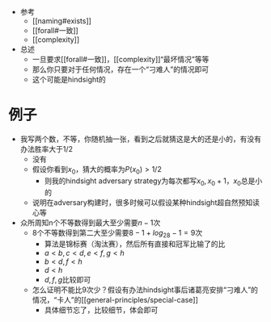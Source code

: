 - 参考
  - [[naming#exists]]
  - [[forall#一致]]
  - [[complexity]]
- 总述
  - 一旦要求[[forall#一致]]，[[complexity]]“最坏情况”等等
  - 那么你只要对于任何情况，存在一个“刁难人”的情况即可
  - 这个可能是hindsight的
# 例子
- 我写两个数，不等，你随机抽一张，看到之后就猜这是大的还是小的，有没有办法胜率大于$1/2$
  - 没有
  - 假设你看到$x_0$，猜大的概率为$P(x_0)>1/2$
    - 则我的hindsight adversary strategy为每次都写$x_0,x_0+1$，$x_0$总是小的
  - 说明在adversary构建时，很多时候可以假设某种hindsight超自然预知读心等
- 众所周知n个不等数得到最大至少需要$n-1$次
  - 8个不等数得到第二大至少需要$8-1+log_28-1=9$次
    - 算法是锦标赛（淘汰赛），然后所有直接和冠军比输了的比
    - $a<b,c<d,e<f,g<h$
    - $b<d,f<h$
    - $d<h$
    - $d,f,g$比较即可
  - 怎么证明不能比9次少？假设有办法hindsight事后诸葛亮安排“刁难人”的情况，“卡人”的[[general-principles/special-case]]
    - 具体细节忘了，比较细节，体会即可